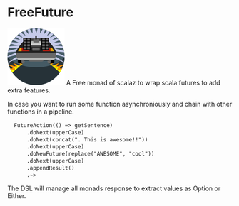 # FreeFuture
![My image](img/future.png)
A Free monad of scalaz to wrap scala futures to add extra features.

In case you want to run some function asynchroniously and chain with other functions in a pipeline.

```
  FutureAction(() => getSentence)
      .doNext(upperCase)
      .doNext(concat(". This is awesome!!"))
      .doNext(upperCase)
      .doNewFuture(replace("AWESOME", "cool"))
      .doNext(upperCase)
      .appendResult()
      .~>
```

The DSL will manage all monads response to extract values as Option or Either.
